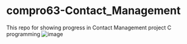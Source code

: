 # compro63-Contact_Management
This repo for showing progress in Contact Management project C programming
![image](https://user-images.githubusercontent.com/71114538/116872294-d3b98500-ac3f-11eb-8242-4b8ef99edbd3.png)
